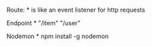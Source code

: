 
Route:
    *   is like an event listener for http requests

Endpoint
    *    "/item"    "/user"


Nodemon
    *    npm install -g nodemon